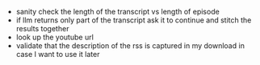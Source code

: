 - sanity check the length of the transcript vs length of episode
- if llm returns only part of the transcript ask it to continue and stitch the results together
- look up the youtube url
- validate that the description of the rss is captured in my download in case I want to use it later
